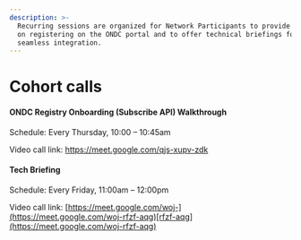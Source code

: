 ```yaml
---
description: >-
  Recurring sessions are organized for Network Participants to provide guidance
  on registering on the ONDC portal and to offer technical briefings for
  seamless integration.
---
```


# Cohort calls



#### ONDC Registry Onboarding (Subscribe API) Walkthrough

Schedule: Every Thursday, 10:00 – 10:45am&#x20;

Video call link: https://meet.google.com/qjs-xupv-zdk

#### Tech Briefing&#x20;

Schedule: Every Friday, 11:00am – 12:00pm

Video call link: [https://meet.google.com/woj-](https://meet.google.com/woj-rfzf-aqg)[rfzf-aqg](https://meet.google.com/woj-rfzf-aqg)

